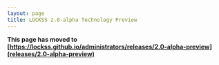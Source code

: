 ```yaml
---
layout: page
title: LOCKSS 2.0-alpha Technology Preview
---
```


<!-- #redirect -->
**This page has moved to [https://lockss.github.io/administrators/releases/2.0-alpha-preview](releases/2.0-alpha-preview)**
